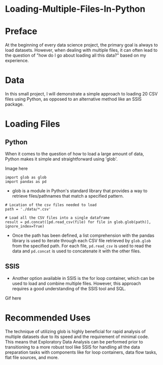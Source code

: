 # Loading-Multiple-Files-In-Python
# Preface
At the beginning of every data science project, the primary goal is always to load datasets. However, when dealing with multiple files, it can often lead to the question of "how do I go about loading all this data?" based on my experience.
# Data 
In this small project, I will demonstrate a simple approach to loading 20 CSV files using Python, as opposed to an alternative method like an SSIS package.
# Loading Files 
## Python 
When it comes to the question of how to load a large amount of data, Python makes it simple and straightforward using 'glob'.

Image here

```
import glob as glob
import pandas as pd
```
* glob is a module in Python's standard library that provides a way to retrieve files/pathnames that match a specified pattern.

```
# Location of the csv files needed to load
path = './data/*.csv'

# Load all the CSV files into a single dataframe
result = pd.concat([pd.read_csv(file) for file in glob.glob(path)], ignore_index=True)
```
* Once the path has been defined, a list comprehension with the pandas library is used to iterate through each CSV file retrieved by `glob.glob` from the specified path. For each file, `pd.read_csv` is used to read the data and `pd.concat` is used to concatenate it with the other files.

## SSIS 
* Another option available in SSIS is the for loop container, which can be used to load and combine multiple files. However, this approach requires a good understanding of the SSIS tool and SQL.

Gif here


# Recommended Uses
The technique of utilizing glob is highly beneficial for rapid analysis of multiple datasets due to its speed and the requirement of minimal code. This means that Exploratory Data Analysis can be performed prior to transitioning to a more robust tool like SSIS for handling all the data preparation tasks with components like for loop containers, data flow tasks, flat file sources, and more.


